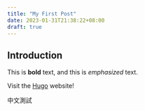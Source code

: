 ```yaml
---
title: "My First Post"
date: 2023-01-31T21:38:22+08:00
draft: true
---
```


## Introduction

This is **bold** text, and this is *emphasized* text.

Visit the [Hugo](https://gohugo.io) website!

中文測試
